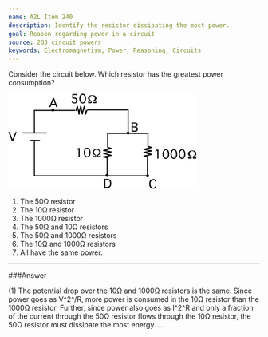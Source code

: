 ```yaml
---
name: A2L Item 240
description: Identify the resistor dissipating the most power.
goal: Reason regarding power in a circuit
source: 283 circuit powers
keywords: Electromagnetism, Power, Reasoning, Circuits
---
```


Consider the circuit below.  Which resistor has the greatest power
consumption?

![Item240_fig1.gif](../images/Item240_fig1.gif)

1. The 50Ω resistor
2. The 10Ω resistor
3. The 1000Ω resistor
4. The 50Ω and 10Ω resistors
5. The 50Ω and 1000Ω resistors
6. The 10Ω and 1000Ω resistors
7. All have the same power.


<hr/>

###Answer

(1) The potential drop over the 10Ω and 1000Ω resistors is the same.
Since power goes as V^2^/R, more power is consumed in the 10Ω resistor
than the 1000Ω resistor. Further, since power also goes as I^2^R and only
a fraction of the current through the 50Ω resistor flows through the 10Ω
resistor, the 50Ω resistor must dissipate the most energy.
...
